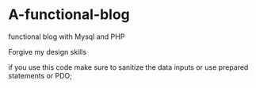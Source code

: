 # A-functional-blog
 functional blog with Mysql and PHP
 
 Forgive my design skills
 
 if you use this code make sure to sanitize the data inputs or use prepared statements or PDO;
 
